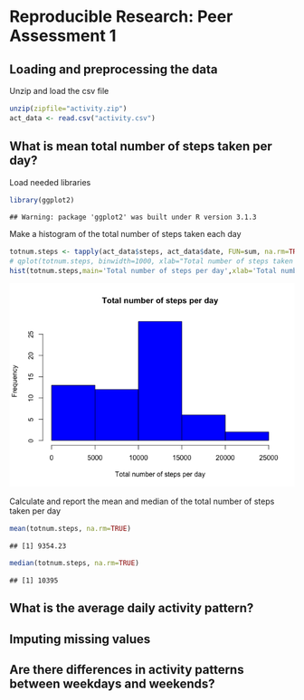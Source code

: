 # Reproducible Research: Peer Assessment 1


## Loading and preprocessing the data

Unzip and load the csv file


```r
unzip(zipfile="activity.zip")
act_data <- read.csv("activity.csv")
```

## What is mean total number of steps taken per day?
Load needed libraries

```r
library(ggplot2)
```

```
## Warning: package 'ggplot2' was built under R version 3.1.3
```
Make a histogram of the total number of steps taken each day

```r
totnum.steps <- tapply(act_data$steps, act_data$date, FUN=sum, na.rm=TRUE)
# qplot(totnum.steps, binwidth=1000, xlab="Total number of steps taken each day")
hist(totnum.steps,main='Total number of steps per day',xlab='Total number of steps per day',col='blue')
```

![](PA1_template_files/figure-html/unnamed-chunk-2-1.png) 

Calculate and report the mean and median of the total number of steps taken per day

```r
mean(totnum.steps, na.rm=TRUE)
```

```
## [1] 9354.23
```

```r
median(totnum.steps, na.rm=TRUE)
```

```
## [1] 10395
```


## What is the average daily activity pattern?



## Imputing missing values



## Are there differences in activity patterns between weekdays and weekends?
